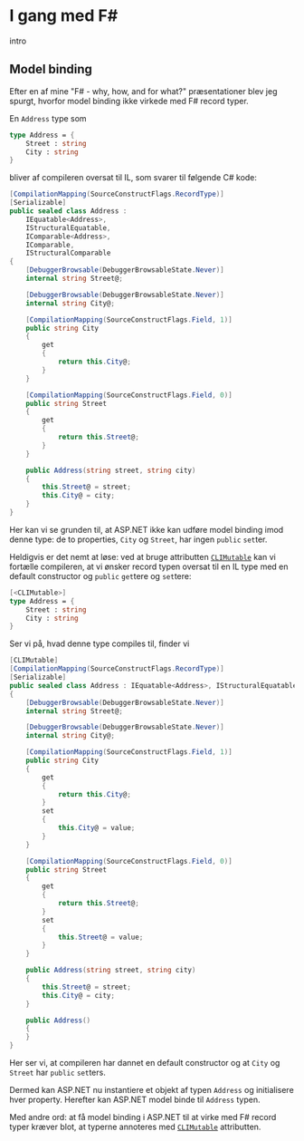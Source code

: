 # I gang med F&#35;

intro

## Model binding

Efter en af mine "F# - why, how, and for what?" præsentationer blev jeg spurgt, hvorfor model binding ikke virkede med F# record typer.

En `Address` type som

```fsharp
type Address = {
    Street : string
    City : string
}
```

bliver af compileren oversat til IL, som svarer til følgende C# kode:

```csharp
[CompilationMapping(SourceConstructFlags.RecordType)]
[Serializable]
public sealed class Address :
    IEquatable<Address>,
    IStructuralEquatable,
    IComparable<Address>,
    IComparable,
    IStructuralComparable
{
    [DebuggerBrowsable(DebuggerBrowsableState.Never)]
    internal string Street@;

    [DebuggerBrowsable(DebuggerBrowsableState.Never)]
    internal string City@;

    [CompilationMapping(SourceConstructFlags.Field, 1)]
    public string City
    {
        get
        {
            return this.City@;
        }
    }

    [CompilationMapping(SourceConstructFlags.Field, 0)]
    public string Street
    {
        get
        {
            return this.Street@;
        }
    }

    public Address(string street, string city)
    {
        this.Street@ = street;
        this.City@ = city;
    }
}
```

Her kan vi se grunden til, at ASP.NET ikke kan udføre model binding imod denne type: de to properties, `City` og `Street`, har ingen `public` `set`ter.

Heldigvis er det nemt at løse: ved at bruge attributten [`CLIMutable`](https://msdn.microsoft.com/en-us/visualfsharpdocs/conceptual/core.climutableattribute-class-%5Bfsharp%5D) kan vi fortælle compileren, at vi ønsker record typen oversat til en IL type med en default constructor og `public` `get`tere og `set`tere:

```fsharp
[<CLIMutable>]
type Address = {
    Street : string
    City : string
}
```

Ser vi på, hvad denne type compiles til, finder vi

```csharp
[CLIMutable]
[CompilationMapping(SourceConstructFlags.RecordType)]
[Serializable]
public sealed class Address : IEquatable<Address>, IStructuralEquatable, IComparable<Address>, IComparable, IStructuralComparable
{
    [DebuggerBrowsable(DebuggerBrowsableState.Never)]
    internal string Street@;

    [DebuggerBrowsable(DebuggerBrowsableState.Never)]
    internal string City@;

    [CompilationMapping(SourceConstructFlags.Field, 1)]
    public string City
    {
        get
        {
            return this.City@;
        }
        set
        {
            this.City@ = value;
        }
    }

    [CompilationMapping(SourceConstructFlags.Field, 0)]
    public string Street
    {
        get
        {
            return this.Street@;
        }
        set
        {
            this.Street@ = value;
        }
    }

    public Address(string street, string city)
    {
        this.Street@ = street;
        this.City@ = city;
    }

    public Address()
    {
    }
}
```

Her ser vi, at compileren har dannet en default constructor og at `City` og `Street` har `public` `set`ters. 

Dermed kan ASP.NET nu instantiere et objekt af typen `Address` og initialisere hver property. Herefter kan ASP.NET model binde til `Address` typen.

Med andre ord: at få model binding i ASP.NET til at virke med F# record typer kræver blot, at typerne annoteres med [`CLIMutable`](https://msdn.microsoft.com/en-us/visualfsharpdocs/conceptual/core.climutableattribute-class-%5Bfsharp%5D) attributten.